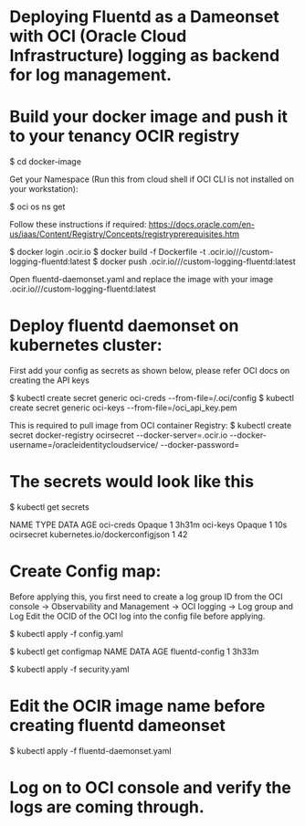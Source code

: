 # Deploying Fluentd as a Dameonset with OCI (Oracle Cloud Infrastructure) logging as backend for log management.

# Build your docker image and push it to your tenancy OCIR registry

$ cd docker-image

Get your Namespace (Run this from cloud shell if OCI CLI is not installed on your workstation):

$ oci os ns get 

Follow these instructions if required: 
https://docs.oracle.com/en-us/iaas/Content/Registry/Concepts/registryprerequisites.htm

$ docker login <region>.ocir.io
$ docker build -f Dockerfile -t <region>.ocir.io/<namespace>/<repo>/custom-logging-fluentd:latest
$ docker push <region>.ocir.io/<namespace>/<repo>/custom-logging-fluentd:latest

Open fluentd-daemonset.yaml and replace the image with your image 
<region>.ocir.io/<namespace>/<repo>/custom-logging-fluentd:latest


# Deploy fluentd daemonset on kubernetes cluster:

First add your config as secrets as shown below, please refer OCI docs on creating the API keys

$ kubectl create secret generic oci-creds --from-file=<path>/.oci/config
$ kubectl create secret generic oci-keys --from-file=<path>/oci_api_key.pem

This is required to pull image from OCI container Registry:
$ kubectl create secret docker-registry ocirsecret --docker-server=<region>.ocir.io --docker-username=<namespace>/oracleidentitycloudservice/<username> --docker-password=<auth-token>

# The secrets would look like this

$ kubectl get secrets

NAME         TYPE                             DATA   AGE
oci-creds    Opaque                           1      3h31m
oci-keys     Opaque                           1      10s
ocirsecret   kubernetes.io/dockerconfigjson   1      42

# Create Config map:

Before applying this, you first need to create a log group ID from the OCI console -> Observability and Management -> OCI logging -> Log group and Log
Edit the OCID of the OCI log into the config file before applying.

$ kubectl apply -f config.yaml

$ kubectl get configmap
NAME                              DATA   AGE
fluentd-config                    1      3h33m

$ kubectl apply -f security.yaml

# Edit the OCIR image name before creating fluentd dameonset

$ kubectl apply -f fluentd-daemonset.yaml

# Log on to OCI console and verify the logs are coming through.
